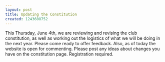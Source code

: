 ```yaml
---
layout: post
title: Updating the Constitution
created: 1243608752
---
```

This Thursday, June 4th, we are reviewing and revising the club constitution, as well as working out the logistics of what we will be doing in the next year. Please come ready to offer feedback. Also, as of today the website is open for commenting. Please post any ideas about changes you have on the constitution page. Registration required.
